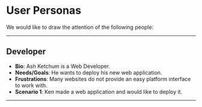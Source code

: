 # User Personas

We would like to draw the attention of the following people:

---

## Developer

- **Bio**: Ash Ketchum is a Web Developer.
- **Needs/Goals**: He wants to deploy his new web application.
- **Frustrations**: Many websites do not provide an easy platform interface to
  work with.
- **Scenario 1**: Ken made a web application and would like to deploy it.

---
